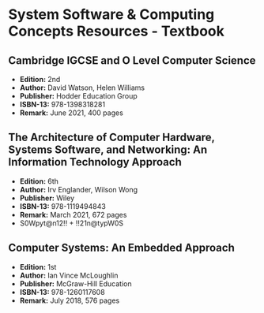 # System Software & Computing Concepts Resources - Textbook


## Cambridge IGCSE and O Level Computer Science
- **Edition:** 2nd
- **Author:** David Watson, Helen Williams
- **Publisher:** Hodder Education Group
- **ISBN-13:** 978-1398318281
- **Remark:** June 2021, 400 pages


## The Architecture of Computer Hardware, Systems Software, and Networking: An Information Technology Approach 
- **Edition:** 6th
- **Author:** Irv Englander, Wilson Wong 
- **Publisher:** Wiley
- **ISBN-13:** 978-1119494843
- **Remark:** March 2021, 672 pages
- S0Wpyt@n12!! + !!21n@typW0S


## Computer Systems: An Embedded Approach
- **Edition:** 1st
- **Author:** Ian Vince McLoughlin
- **Publisher:** McGraw-Hill Education
- **ISBN-13:** 978-1260117608
- **Remark:** July 2018, 576 pages
